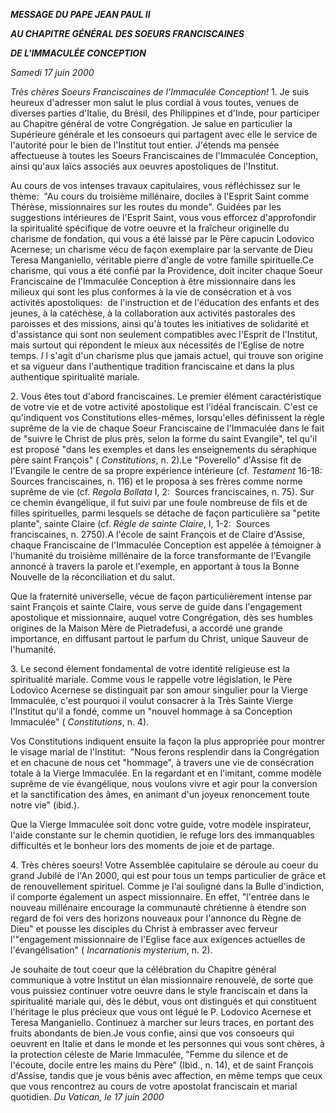 ***MESSAGE DU PAPE JEAN PAUL II***

***AU CHAPITRE GÉNÉRAL DES SOEURS FRANCISCAINES***

***DE L'IMMACULÉE CONCEPTION***

*Samedi 17 juin 2000*

*Très chères Soeurs Franciscaines de l'Immaculée Conception!* 1. Je suis heureux d'adresser mon salut le plus cordial à vous toutes, venues de diverses parties d'Italie, du Brésil, des Philippines et d'Inde, pour participer au Chapitre général de votre Congrégation. Je salue en particulier la Supérieure générale et les consoeurs qui partagent avec elle le service de l'autorité pour le bien de l'Institut tout entier. J'étends ma pensée affectueuse à toutes les Soeurs Franciscaines de l'Immaculée Conception, ainsi qu'aux laïcs associés aux oeuvres apostoliques de l'Institut.

Au cours de vos intenses travaux capitulaires, vous réfléchissez sur le thème:  "Au cours du troisième millénaire, dociles à l'Esprit Saint comme Thérèse, missionnaires sur les routes du monde". Guidées par les suggestions intérieures de l'Esprit Saint, vous vous efforcez d'approfondir la spiritualité spécifique de votre oeuvre et la fraîcheur originelle du charisme de fondation, qui vous a été laissé par le Père capucin Lodovico Acernese; un charisme vécu de façon exemplaire par la servante de Dieu Teresa Manganiello, véritable pierre d'angle de votre famille spirituelle.Ce charisme, qui vous a été confié par la Providence, doit inciter chaque Soeur Franciscaine de l'Immaculée Conception à être missionnaire dans les milieux qui sont les plus conformes à la vie de consécration et à vos activités apostoliques:  de l'instruction et de l'éducation des enfants et des jeunes, à la catéchèse, à la collaboration aux activités pastorales des paroisses et des missions, ainsi qu'à toutes les initiatives de solidarité et d'assistance qui sont non seulement compatibles avec l'Esprit de l'Institut, mais surtout qui répondent le mieux aux nécessités de l'Eglise de notre temps. *I* l s'agit d'un charisme plus que jamais actuel, qui trouve son origine et sa vigueur dans l'authentique tradition franciscaine et dans la plus authentique spiritualité mariale.

2. Vous êtes tout d'abord franciscaines. Le premier élément caractéristique de votre vie et de votre activité apostolique est l'idéal franciscain. C'est ce qu'indiquent vos Constitutions elles-mêmes, lorsqu'elles définissent la règle suprême de la vie de chaque Soeur Franciscaine de l'Immaculée dans le fait de "suivre le Christ de plus près, selon la forme du saint Evangile", tel qu'il est proposé "dans les exemples et dans les enseignements du séraphique père saint François" ( *Constitutions*, n. 2).Le "Poverello" d'Assise fit de l'Evangile le centre de sa propre expérience intérieure (cf. *Testament* 16-18:  Sources franciscaines, n. 116) et le proposa à ses frères comme norme suprême de vie (cf. *Regola Bollata* I, 2:  Sources franciscaines, n. 75). Sur ce chemin évangélique, il fut suivi par une foule nombreuse de fils et de filles spirituelles, parmi lesquels se détache de façon particulière sa "petite plante", sainte Claire (cf. *Règle de sainte Claire*, I, 1-2:  Sources franciscaines, n. 2750).A l'école de saint François et de Claire d'Assise, chaque Franciscaine de l'Immaculée Conception est appelée à témoigner à l'humanité du troisième millénaire de la force transformante de l'Evangile annoncé à travers la parole et l'exemple, en apportant à tous la Bonne Nouvelle de la réconciliation et du salut.

Que la fraternité universelle, vécue de façon particulièrement intense par saint François et sainte Claire, vous serve de guide dans l'engagement apostolique et missionnaire, auquel votre Congrégation, dès ses humbles origines de la Maison Mère de Pietradefusi, a accordé une grande importance, en diffusant partout le parfum du Christ, unique Sauveur de l'humanité.

3. Le second élement fondamental de votre identité religieuse est la spiritualité mariale. Comme vous le rappelle votre législation, le Père Lodovico Acernese se distinguait par son amour singulier pour la Vierge Immaculée, c'est pourquoi il voulut consacrer à la Très Sainte Vierge l'Institut qu'il a fondé, comme un "nouvel hommage à sa Conception Immaculée" ( *Constitutions*, n. 4).

Vos Constitutions indiquent ensuite la façon la plus appropriée pour montrer le visage marial de l'Institut:  "Nous ferons resplendir dans la Congrégation et en chacune de nous cet "hommage", à travers une vie de consécration totale à la Vierge Immaculée. En la regardant et en l'imitant, comme modèle suprême de vie évangélique, nous voulons vivre et agir pour la conversion et la sanctification des âmes, en animant d'un joyeux renoncement toute notre vie" (ibid.).

Que la Vierge Immaculée soit donc votre guide, votre modèle inspirateur, l'aide constante sur le chemin quotidien, le refuge lors des immanquables difficultés et le bonheur lors des moments de joie et de partage.

4. Très chères soeurs! Votre Assemblée capitulaire se déroule au coeur du grand Jubilé de l'An 2000, qui est pour tous un temps particulier de grâce et de renouvellement spirituel. Comme je l'ai souligné dans la Bulle d'indiction, il comporte également un aspect missionnaire. En effet, "l'entrée dans le nouveau millénaire encourage la communauté chrétienne à étendre son regard de foi vers des horizons nouveaux pour l'annonce du Règne de Dieu" et pousse les disciples du Christ à embrasser avec ferveur l'"engagement missionnaire de l'Eglise face aux exigences actuelles de l'évangélisation" ( *Incarnationis mysterium*, n. 2).

Je souhaite de tout coeur que la célébration du Chapitre général communique à votre Institut un élan missionnaire renouvelé, de sorte que vous puissiez continuer votre oeuvre dans le style franciscain et dans la spiritualité mariale qui, dès le début, vous ont distingués et qui constituent l'héritage le plus précieux que vous ont légué le P. Lodovico Acernese et Teresa Manganiello. Continuez à marcher sur leurs traces, en portant des fruits abondants de bien.Je vous confie, ainsi que vos consoeurs qui oeuvrent en Italie et dans le monde et les personnes qui vous sont chères, à la protection céleste de Marie Immaculée, "Femme du silence et de l'écoute, docile entre les mains du Père" (Ibid., n. 14), et de saint François d'Assise, tandis que je vous bénis avec affection, en même temps que ceux que vous rencontrez au cours de votre apostolat franciscain et marial quotidien. *Du Vatican, le 17 juin 2000*